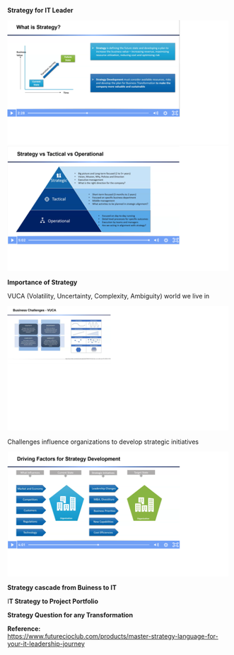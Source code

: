 <b>Strategy for IT Leader</b>

<img src="https://github.com/rjanapa/rjanapa/blob/main/Strategy.png" width="500" length="500">

<img src="https://github.com/rjanapa/rjanapa/blob/main/StrategyTacticalOperational.png" width="500" length="500">

<b>Importance of Strategy</b><br>

VUCA (Volatility, Uncertainty, Complexity, Ambiguity) world we live in

<img src="https://github.com/rjanapa/rjanapa/blob/main/Business%20Challenges.png" width="500" length="500">

Challenges influence organizations to develop strategic initiatives

<img src="https://github.com/rjanapa/rjanapa/blob/main/StrategyDevelopment.png" width="500" length="500">

<b>Strategy cascade from Buiness to IT</b><br>

I<b>T Strategy to Project Portfolio</b><br>

<b>Strategy Question for any Transformation</b><br>

<b>Reference:</b><br> https://www.futurecioclub.com/products/master-strategy-language-for-your-it-leadership-journey

